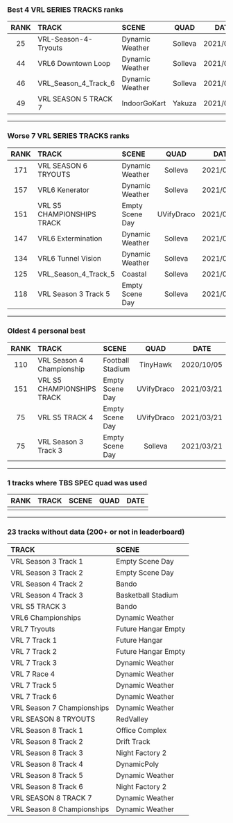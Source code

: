 ### Best 4 VRL SERIES TRACKS ranks
|RANK|TRACK|SCENE|QUAD|DATE|
|:---:|:---|:---|:---:|:---:|
|25|VRL-Season-4-Tryouts|Dynamic Weather|Solleva|2021/04/22|
|44|VRL6 Downtown Loop|Dynamic Weather|Solleva|2021/04/23|
|46|VRL_Season_4_Track_6|Dynamic Weather|Solleva|2021/04/25|
|49|VRL SEASON 5 TRACK 7|IndoorGoKart|Yakuza|2021/06/08|
---
### Worse 7 VRL SERIES TRACKS ranks
|RANK|TRACK|SCENE|QUAD|DATE|
|:---:|:---|:---|:---:|:---:|
|171|VRL SEASON 6 TRYOUTS|Dynamic Weather|Solleva|2021/04/21|
|157|VRL6 Kenerator|Dynamic Weather|Solleva|2021/04/24|
|151|VRL S5 CHAMPIONSHIPS TRACK|Empty Scene Day|UVifyDraco|2021/03/21|
|147|VRL6 Extermination|Dynamic Weather|Solleva|2021/04/24|
|134|VRL6 Tunnel Vision|Dynamic Weather|Solleva|2021/04/25|
|125|VRL_Season_4_Track_5|Coastal|Solleva|2021/05/02|
|118|VRL Season 3 Track 5|Empty Scene Day|Solleva|2021/03/22|
---
### Oldest 4 personal best
|RANK|TRACK|SCENE|QUAD|DATE|
|:---:|:---|:---|:---:|:---:|
|110|VRL Season 4 Championship|Football Stadium|TinyHawk|2020/10/05|
|151|VRL S5 CHAMPIONSHIPS TRACK|Empty Scene Day|UVifyDraco|2021/03/21|
|75|VRL S5 TRACK 4|Empty Scene Day|UVifyDraco|2021/03/21|
|75|VRL Season 3 Track 3|Empty Scene Day|Solleva|2021/03/21|
---
### 1 tracks where TBS SPEC quad was used
|RANK|TRACK|SCENE|QUAD|DATE|
|:---:|:---|:---|:---:|:---:|
||||||
---
### 23 tracks without data (200+ or not in leaderboard)
|TRACK|SCENE|
|:---|:---|
|VRL Season 3 Track 1|Empty Scene Day|
|VRL Season 3 Track 2|Empty Scene Day|
|VRL Season 4 Track 2|Bando|
|VRL Season 4 Track 3|Basketball Stadium|
|VRL S5 TRACK 3|Bando|
|VRL6 Championships|Dynamic Weather|
|VRL7 Tryouts|Future Hangar Empty|
|VRL 7 Track 1|Future Hangar|
|VRL 7 Track 2|Future Hangar Empty|
|VRL 7 Track 3|Dynamic Weather|
|VRL 7 Race 4|Dynamic Weather|
|VRL 7 Track 5|Dynamic Weather|
|VRL 7 Track 6|Dynamic Weather|
|VRL Season 7 Championships|Dynamic Weather|
|VRL SEASON 8 TRYOUTS|RedValley|
|VRL Season 8 Track 1|Office Complex|
|VRL Season 8 Track 2|Drift Track|
|VRL Season 8 Track 3|Night Factory 2|
|VRL Season 8 Track 4|DynamicPoly|
|VRL Season 8 Track 5|Dynamic Weather|
|VRL Season 8 Track 6|Night Factory 2|
|VRL SEASON 8 TRACK 7|Dynamic Weather|
|VRL Season 8 Championships|Dynamic Weather|
